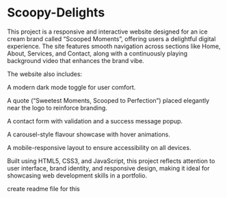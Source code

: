 # Scoopy-Delights

This project is a responsive and interactive website designed for an ice cream brand called “Scooped Moments”, offering users a delightful digital experience. The site features smooth navigation across sections like Home, About, Services, and Contact, along with a continuously playing background video that enhances the brand vibe.

The website also includes:

A modern dark mode toggle for user comfort.

A quote (“Sweetest Moments, Scooped to Perfection”) placed elegantly near the logo to reinforce branding.

A contact form with validation and a success message popup.

A carousel-style flavour showcase with hover animations.

A mobile-responsive layout to ensure accessibility on all devices.

Built using HTML5, CSS3, and JavaScript, this project reflects attention to user interface, brand identity, and responsive design, making it ideal for showcasing web development skills in a portfolio. 

create readme file for this
